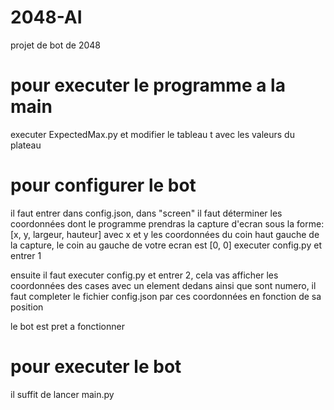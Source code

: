 # 2048-AI
projet de bot de 2048

# pour executer le programme a la main
executer ExpectedMax.py et modifier le tableau t avec les valeurs du plateau

# pour configurer le bot
il faut entrer dans config.json, dans "screen" il faut déterminer les coordonnées dont le programme prendras la capture d'ecran sous la forme:
    [x, y, largeur, hauteur] avec x et y les coordonnées du coin haut gauche de la capture, le coin au gauche de votre ecran est [0, 0]
    executer config.py et entrer 1

ensuite il faut executer config.py et entrer 2, cela vas afficher les coordonnées des cases avec un element dedans ainsi que sont numero, il faut completer le fichier config.json par ces coordonnées en fonction de sa position

le bot est pret a fonctionner

# pour executer le bot
il suffit de lancer main.py


